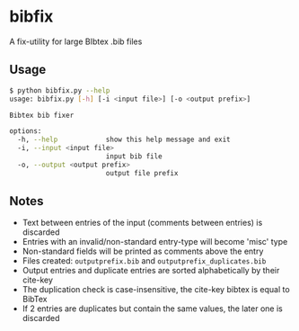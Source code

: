 # bibfix
A fix-utility for large BIbtex .bib files

## Usage
```bash
$ python bibfix.py --help
usage: bibfix.py [-h] [-i <input file>] [-o <output prefix>]

Bibtex bib fixer

options:
  -h, --help            show this help message and exit
  -i, --input <input file>
                        input bib file
  -o, --output <output prefix>
                        output file prefix
```

## Notes
- Text between entries of the input (comments between entries) is discarded
- Entries with an invalid/non-standard entry-type will become 'misc' type
- Non-standard fields will be printed as comments above the entry
- Files created: `outputprefix.bib` and `outputprefix_duplicates.bib`
- Output entries and duplicate entries are sorted alphabetically by their cite-key
- The duplication check is case-insensitive, the cite-key bibtex is equal to BibTex
- If 2 entries are duplicates but contain the same values, the later one is discarded
